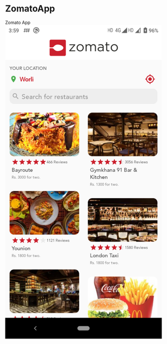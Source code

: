 # ZomatoApp
Zomato App
![image](https://github.com/pawarlalit29/ZomatoApp/blob/master/device-2020-03-01-040006.png)
